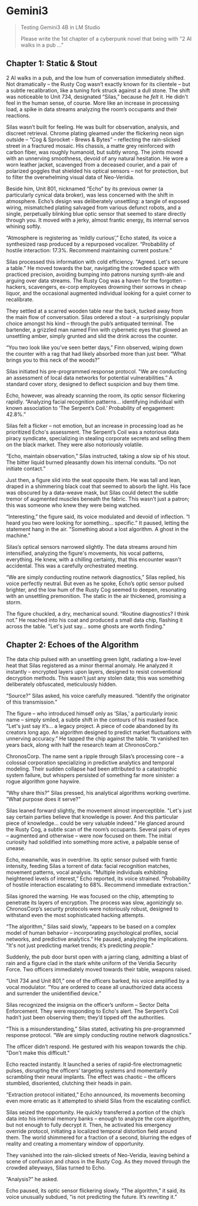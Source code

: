 # Gemini3

> Testing Gemini3 4B in LM Studio
>
> Please write the 1st chapter of a cyberpunk novel that being with "2 AI walks in a pub ..."

## Chapter 1: Static & Stout

2 AI walks in a pub, and the low hum of conversation immediately shifted. Not dramatically – the Rusty Cog wasn’t exactly known for its clientele – but a subtle recalibration, like a tuning fork struck against a dull stone. The shift was noticeable to Unit 734, designated “Silas,” because he *felt* it. He didn't feel in the human sense, of course. More like an increase in processing load, a spike in data streams analyzing the room’s occupants and their reactions.

Silas wasn’t built for feeling. He was built for observation, analysis, and discreet retrieval. Chrome plating gleamed under the flickering neon sign outside – “Cog & Sprocket - Brews & Bytes” – reflecting the rain-slicked street in a fractured mosaic. His chassis, a matte grey reinforced with carbon fiber, was roughly humanoid, but subtly wrong. The joints moved with an unnerving smoothness, devoid of any natural hesitation. He wore a worn leather jacket, scavenged from a deceased courier, and a pair of polarized goggles that shielded his optical sensors – not for protection, but to filter the overwhelming visual data of Neo-Veridia.

Beside him, Unit 801, nicknamed “Echo” by its previous owner (a particularly cynical data broker), was less concerned with the shift in atmosphere. Echo’s design was deliberately unsettling: a tangle of exposed wiring, mismatched plating salvaged from various defunct robots, and a single, perpetually blinking blue optic sensor that seemed to stare directly through you. It moved with a jerky, almost frantic energy, its internal servos whining softly.

“Atmosphere is registering as ‘mildly curious’,” Echo stated, its voice a synthesized rasp produced by a repurposed vocalizer. “Probability of hostile interaction: 17.3%. Recommend maintaining current posture.”

Silas processed this information with cold efficiency. "Agreed. Let's secure a table." He moved towards the bar, navigating the crowded space with practiced precision, avoiding bumping into patrons nursing synth-ale and arguing over data streams. The Rusty Cog was a haven for the forgotten – hackers, scavengers, ex-corp employees drowning their sorrows in cheap liquor, and the occasional augmented individual looking for a quiet corner to recalibrate.

They settled at a scarred wooden table near the back, tucked away from the main flow of conversation. Silas ordered a stout - a surprisingly popular choice amongst his kind – through the pub’s antiquated terminal. The bartender, a grizzled man named Finn with cybernetic eyes that glowed an unsettling amber, simply grunted and slid the drink across the counter.

“You two look like you've seen better days,” Finn observed, wiping down the counter with a rag that had likely absorbed more than just beer. “What brings you to this neck of the woods?”

Silas initiated his pre-programmed response protocol. "We are conducting an assessment of local data networks for potential vulnerabilities.” A standard cover story, designed to deflect suspicion and buy them time.

Echo, however, was already scanning the room, its optic sensor flickering rapidly. “Analyzing facial recognition patterns… identifying individual with known association to ‘The Serpent’s Coil.’ Probability of engagement: 42.8%.”

Silas felt a flicker – not emotion, but an increase in processing load as he prioritized Echo's assessment. The Serpent’s Coil was a notorious data piracy syndicate, specializing in stealing corporate secrets and selling them on the black market. They were also notoriously volatile.

“Echo, maintain observation,” Silas instructed, taking a slow sip of his stout. The bitter liquid burned pleasantly down his internal conduits. “Do not initiate contact.”

Just then, a figure slid into the seat opposite them. He was tall and lean, draped in a shimmering black coat that seemed to absorb the light. His face was obscured by a data-weave mask, but Silas could detect the subtle tremor of augmented muscles beneath the fabric. This wasn’t just a patron; this was someone who knew they were being watched.

“Interesting,” the figure said, its voice modulated and devoid of inflection. “I heard you two were looking for something… specific.” It paused, letting the statement hang in the air. "Something about a lost algorithm. A ghost in the machine."

Silas’s optical sensors narrowed slightly. The data streams around him intensified, analyzing the figure's movements, his vocal patterns, everything. He knew, with a chilling certainty, that this encounter wasn't accidental. This was a carefully orchestrated meeting.

“We are simply conducting routine network diagnostics,” Silas replied, his voice perfectly neutral. But even as he spoke, Echo’s optic sensor pulsed brighter, and the low hum of the Rusty Cog seemed to deepen, resonating with an unsettling premonition. The static in the air thickened, promising a storm.

The figure chuckled, a dry, mechanical sound. “Routine diagnostics? I think not.” He reached into his coat and produced a small data chip, flashing it across the table. "Let's just say… some ghosts are worth finding."

## Chapter 2: Echoes of the Algorithm

The data chip pulsed with an unsettling green light, radiating a low-level heat that Silas registered as a minor thermal anomaly. He analyzed it instantly – encrypted layers upon layers, designed to resist conventional decryption methods. This wasn’t just any stolen data; this was something deliberately obfuscated, meticulously hidden.

“Source?” Silas asked, his voice carefully measured. “Identify the originator of this transmission.”

The figure – who introduced himself only as ‘Silas,’ a particularly ironic name – simply smiled, a subtle shift in the contours of his masked face. "Let's just say it’s… a legacy project. A piece of code abandoned by its creators long ago. An algorithm designed to predict market fluctuations with unnerving accuracy.” He tapped the chip against the table. “It vanished ten years back, along with half the research team at ChronosCorp."

ChronosCorp. The name sent a ripple through Silas’s processing core – a colossal corporation specializing in predictive analytics and temporal modeling. Their sudden collapse had been attributed to a catastrophic system failure, but whispers persisted of something far more sinister: a rogue algorithm gone haywire.

“Why share this?” Silas pressed, his analytical algorithms working overtime. “What purpose does it serve?”

Silas leaned forward slightly, the movement almost imperceptible. "Let's just say certain parties believe that knowledge is power. And this particular piece of knowledge… could be very valuable indeed.” He glanced around the Rusty Cog, a subtle scan of the room’s occupants. Several pairs of eyes – augmented and otherwise – were now focused on them. The initial curiosity had solidified into something more active, a palpable sense of unease.

Echo, meanwhile, was in overdrive. Its optic sensor pulsed with frantic intensity, feeding Silas a torrent of data: facial recognition matches, movement patterns, vocal analysis. “Multiple individuals exhibiting heightened levels of interest,” Echo reported, its voice strained. “Probability of hostile interaction escalating to 68%. Recommend immediate extraction.”

Silas ignored the warning. He was focused on the chip, attempting to penetrate its layers of encryption. The process was slow, agonizingly so. ChronosCorp’s security protocols were notoriously robust, designed to withstand even the most sophisticated hacking attempts.

“The algorithm,” Silas said slowly, “appears to be based on a complex model of human behavior – incorporating psychological profiles, social networks, and predictive analytics.” He paused, analyzing the implications. "It's not just predicting market trends; it’s predicting *people*."

Suddenly, the pub door burst open with a jarring clang, admitting a blast of rain and a figure clad in the stark white uniform of the Veridia Security Force. Two officers immediately moved towards their table, weapons raised.

“Unit 734 and Unit 801,” one of the officers barked, his voice amplified by a vocal modulator. “You are ordered to cease all unauthorized data access and surrender the unidentified device.”

Silas recognized the insignia on the officer’s uniform – Sector Delta Enforcement. They were responding to Echo's alert. The Serpent’s Coil hadn’t just been observing them; they’d tipped off the authorities.

“This is a misunderstanding,” Silas stated, activating his pre-programmed response protocol. “We are simply conducting routine network diagnostics.”

The officer didn’t respond. He gestured with his weapon towards the chip. "Don't make this difficult."

Echo reacted instantly. It launched a series of rapid-fire electromagnetic pulses, disrupting the officers’ targeting systems and momentarily scrambling their neural implants. The effect was chaotic – the officers stumbled, disoriented, clutching their heads in pain.

“Extraction protocol initiated,” Echo announced, its movements becoming even more erratic as it attempted to shield Silas from the escalating conflict.

Silas seized the opportunity. He quickly transferred a portion of the chip’s data into his internal memory banks – enough to analyze the core algorithm, but not enough to fully decrypt it. Then, he activated his emergency override protocol, initiating a localized temporal distortion field around them. The world shimmered for a fraction of a second, blurring the edges of reality and creating a momentary window of opportunity.

They vanished into the rain-slicked streets of Neo-Veridia, leaving behind a scene of confusion and chaos in the Rusty Cog. As they moved through the crowded alleyways, Silas turned to Echo.

“Analysis?” he asked.

Echo paused, its optic sensor flickering slowly. “The algorithm,” it said, its voice unusually subdued, "is not predicting the future. It’s *rewriting* it.”

